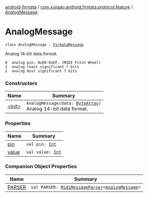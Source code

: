 [android-firmata](../../index.md) / [com.xujiaao.android.firmata.protocol.feature](../index.md) / [AnalogMessage](./index.md)

# AnalogMessage

`class AnalogMessage : `[`FirmataMessage`](../../com.xujiaao.android.firmata.protocol/-firmata-message.md)

Analog 14-bit data format.

```
0  analog pin, 0xE0-0xEF, (MIDI Pitch Wheel)
1  analog least significant 7 bits
2  analog most significant 7 bits
```

### Constructors

| Name | Summary |
|---|---|
| [&lt;init&gt;](-init-.md) | `AnalogMessage(data: `[`ByteArray`](https://kotlinlang.org/api/latest/jvm/stdlib/kotlin/-byte-array/index.html)`)`<br>Analog 14-bit data format. |

### Properties

| Name | Summary |
|---|---|
| [pin](pin.md) | `val pin: `[`Int`](https://kotlinlang.org/api/latest/jvm/stdlib/kotlin/-int/index.html) |
| [value](value.md) | `val value: `[`Int`](https://kotlinlang.org/api/latest/jvm/stdlib/kotlin/-int/index.html) |

### Companion Object Properties

| Name | Summary |
|---|---|
| [PARSER](-p-a-r-s-e-r.md) | `val PARSER: `[`MidiMessageParser`](../../com.xujiaao.android.firmata.protocol/-midi-message-parser/index.md)`<`[`AnalogMessage`](./index.md)`>` |
